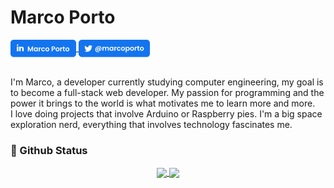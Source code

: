 <h1>Marco Porto</h1>

<div align="left">
    <a href="https://www.linkedin.com/in/marco-porto-here/">
        <img align="center" src="./assets/linkedin.png" height="28em"/>
    </a>
    <a href="https://twitter.com/marcoportohere">
        <img align="center" src="./assets/twitter.png" height="28em"/>
    </a>
</div>
<br>

I'm Marco, a developer currently studying computer engineering, my goal is to become a full-stack web developer. My passion for programming and the power it brings to the world is what motivates me to learn more and more.
<br>
I love doing projects that involve Arduino or Raspberry pies. I'm a big space exploration nerd, everything that involves technology fascinates me.
<h3>🧪 Github Status</h3>
<div align="center">
    <a href="#">
    <img align="center" src="https://github-readme-stats.vercel.app/api?username=marco-porto&theme=github_dark&include_all_commits=true" 
    height="145em"/>
    </a>
    <a href="#">
    <img align="center" src="https://github-readme-stats.vercel.app/api/top-langs/?username=marco-porto&layout=compact&theme=github_dark" height="145em"/>
    </a>
</div>
